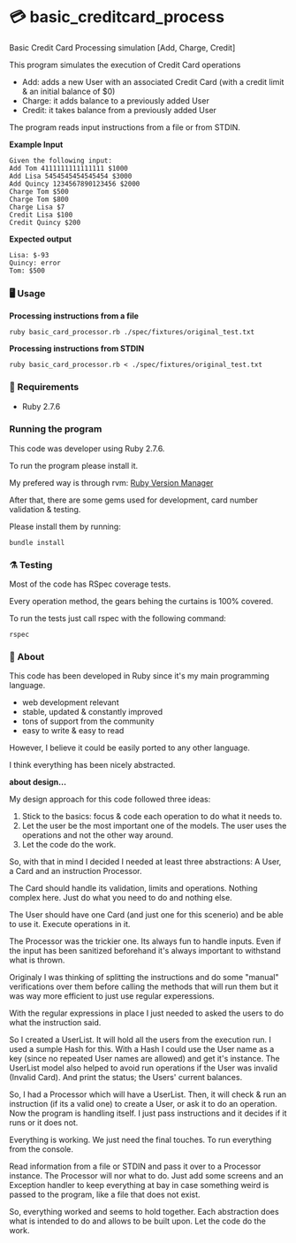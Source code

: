# 💳 basic_creditcard_process

Basic Credit Card Processing simulation [Add, Charge, Credit]

This program simulates the execution of Credit Card operations
- Add: adds a new User with an associated Credit Card (with a credit limit & an initial balance of $0)
- Charge: it adds balance to a previously added User
- Credit: it takes balance from a previously added User

The program reads input instructions from a file or from STDIN.


**Example Input**
```
Given the following input:
Add Tom 4111111111111111 $1000
Add Lisa 5454545454545454 $3000
Add Quincy 1234567890123456 $2000
Charge Tom $500
Charge Tom $800
Charge Lisa $7
Credit Lisa $100
Credit Quincy $200
```

**Expected output**
```
Lisa: $-93
Quincy: error
Tom: $500
```

### 🖥️  Usage
**Processing instructions from a file**
```
ruby basic_card_processor.rb ./spec/fixtures/original_test.txt
```
**Processing instructions from STDIN**
```
ruby basic_card_processor.rb < ./spec/fixtures/original_test.txt
```

### 🧰  Requirements

- Ruby 2.7.6


### Running the program

This code was developer using Ruby 2.7.6.

To run the program please install it.

My prefered way is through rvm: [Ruby Version Manager](https://rvm.io/)


After that, there are some gems used for development, card number validation & testing.

Please install them by running:
```
bundle install
```

### ⚗️  Testing

Most of the code has RSpec coverage tests.

Every operation method, the gears behing the curtains is 100% covered.

To run the tests just call rspec with the following command:
```
rspec
```

### 💭  About

This code has been developed in Ruby since it's my main programming language.
- web development relevant
- stable, updated & constantly improved
- tons of support from the community
- easy to write & easy to read

However, I believe it could be easily ported to any other language.

I think everything has been nicely abstracted.

**about design...**

My design approach for this code followed three ideas:

1. Stick to the basics: focus & code each operation to do what it needs to.
2. Let the user be the most important one of the models. The user uses the operations and not the other way around.
3. Let the code do the work.

So, with that in mind I decided I needed at least three abstractions:
A User, a Card and an instruction Processor.

The Card should handle its validation, limits and operations.
Nothing complex here. Just do what you need to do and nothing else.

The User should have one Card (and just one for this scenerio) and be able to use it. Execute operations in it.

The Processor was the trickier one. Its always fun to handle inputs.
Even if the input has been sanitized beforehand it's always important to withstand what is thrown.

Originaly I was thinking of splitting the instructions and do some "manual" verifications over them before calling the methods that will run them but it was way more efficient to just use regular experessions.

With the regular expressions in place I just needed to asked the users to do what the instruction said.

So I created a UserList. It will hold all the users from the execution run. I used a sumple Hash for this.
With a Hash I could use the User name as a key (since no repeated User names are allowed) and get it's instance. The UserList model also helped to avoid run operations if the User was invalid (Invalid Card). And print the status; the Users' current balances.

So, I had a Processor which will have a UserList.
Then, it will check & run an instruction (if its a valid one) to create a User, or ask it to do an operation. Now the program is handling itself. I just pass instructions and it decides if it runs or it does not.

Everything is working. We just need the final touches. To run everything from the console.

Read information from a file or STDIN and pass it over to a Processor instance. The Processor will nor what to do. Just add some screens and an Exception handler to keep everything at bay in case something weird is passed to the program, like a file that does not exist.

So, everything worked and seems to hold together.
Each abstraction does what is intended to do and allows to be built upon. Let the code do the work.



